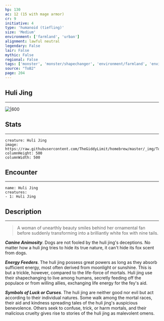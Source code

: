 ```yaml
---
hp: 130
ac: 12 (15 with mage armor)
cr: 9
initiative: 4
type: 'humanoid (tiefling)'    
size: 'Medium'
environment: ['farmland', 'urban']
alignment: lawful neutral
legendary: False
lair: False
mythic: False
regional: False
tags: ['monster', 'monster/shapechanger', 'environment/farmland', 'environment/urban']
source: "ToB2"
page: 204
---
```


## Huli Jing
---

![|600](https://raw.githubusercontent.com/TheGiddyLimit/homebrew/master/_img/ToB2/creature/Huli%20Jing.webp)

## Stats
---

```statblock
creature: Huli Jing
image: https://raw.githubusercontent.com/TheGiddyLimit/homebrew/master/_img/ToB2/creature/token/Huli%20Jing%20%28Token%29.png
columnHeight: 500
columnWidth: 500
```

## Encounter
---

```encounter-table
name: Huli Jing
creatures:
- 1: Huli Jing
```

## Description
---
>A woman of unearthly beauty smiles behind her ornamental fan before suddenly transforming into a brilliantly white fox with nine tails.

**_Canine Animosity_**. Dogs are not fooled by the huli jing's deceptions. No matter how a huli jing tries to hide its true nature, it can't hide its fox scent from dogs.

**_Energy Feeders_**. The huli jing possess great powers as long as they absorb sufficient energy, most often derived from moonlight or sunshine. This is but a trickle, however, compared to the life-force of mortals. Huli jing use their shapechanging to live among humans, secretly feeding off the populace or from willing allies, exchanging life energy for the fey's aid.

**_Symbols of Luck or Curses_**. The huli jing are neither good nor evil but act according to their individual natures. Some walk among the mortal races, their aid and kindness spreading tales of the huli jing's auspicious benevolence. Others seek to confuse, trick, or harm mortals, and their malicious cruelty gives rise to stories of the huli jing as malevolent omens.






